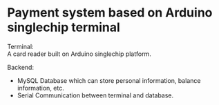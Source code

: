 # Payment system based on Arduino singlechip terminal

Terminal:<br>
A card reader built on Arduino singlechip platform.

Backend:<br>
* MySQL Database which can store personal information, balance information, etc.
* Serial Communication between terminal and database.
